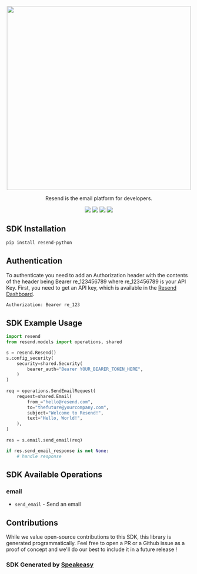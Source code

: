 <div align="center">
    <picture>
        <source srcset="https://user-images.githubusercontent.com/68016351/221072893-61d9e99a-ed2a-4f58-b167-0ff2cbea0614.svg" media="(prefers-color-scheme: dark)" width="500">
        <img src="https://user-images.githubusercontent.com/68016351/221070388-c5faf78a-d3b7-440b-a300-c2e7b635279b.svg" width="500">
    </picture>
   <p>Resend is the email platform for developers.</p>
   <a href="https://resend.com/docs/api-reference/concepts"><img src="https://img.shields.io/static/v1?label=Docs&message=API Ref&color=000000&style=for-the-badge" /></a>
   <a href="https://github.com/resendlabs/resend-python/actions"><img src="https://img.shields.io/github/actions/workflow/status/resendlabs/resend-python/speakeasy_sdk_generation.yaml?style=for-the-badge" /></a>
  <a href="https://opensource.org/licenses/MIT"><img src="https://img.shields.io/badge/License-MIT-blue.svg?style=for-the-badge" /></a>
  <a href="https://github.com/resendlabs/resend-python/releases"><img src="https://img.shields.io/github/v/release/resendlabs/resend-python?sort=semver&style=for-the-badge" /></a>
</div>

<!-- Start SDK Installation -->
## SDK Installation

```bash
pip install resend-python
```
<!-- End SDK Installation -->

## Authentication

To authenticate you need to add an Authorization header with the contents of the header being Bearer re_123456789 where re_123456789 is your API Key. First, you need to get an API key, which is available in the [Resend Dashboard](https://resend.com/login).

```bash
Authorization: Bearer re_123
```

## SDK Example Usage
```python
import resend
from resend.models import operations, shared

s = resend.Resend()
s.config_security(
    security=shared.Security(
        bearer_auth="Bearer YOUR_BEARER_TOKEN_HERE",
    )
)
   
req = operations.SendEmailRequest(
    request=shared.Email(
        from_="hello@resend.com",
        to="thefuture@yourcompany.com",
        subject="Welcome to Resend!",
        text="Hello, World!",
    ),
)
    
res = s.email.send_email(req)

if res.send_email_response is not None:
    # handle response
```

<!-- Start SDK Available Operations -->
## SDK Available Operations


### email

* `send_email` - Send an email
<!-- End SDK Available Operations -->

## Contributions

While we value open-source contributions to this SDK, this library is generated programmatically. Feel free to open a PR or a Github issue as a proof of concept and we'll do our best to include it in a future release !

### SDK Generated by [Speakeasy](https://docs.speakeasyapi.dev/docs/using-speakeasy/client-sdks)
